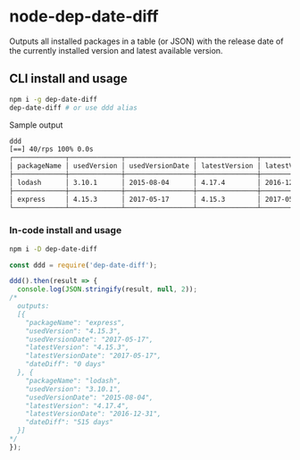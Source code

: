 # node-dep-date-diff

Outputs all installed packages in a table (or JSON) with the release date of the currently installed version and latest available version.

## CLI install and usage

```bash
npm i -g dep-date-diff
dep-date-diff # or use ddd alias
```

Sample output
```bash
ddd
[==] 40/rps 100% 0.0s
┌─────────────┬─────────────┬─────────────────┬───────────────┬───────────────────┬──────────┐
│ packageName │ usedVersion │ usedVersionDate │ latestVersion │ latestVersionDate │ dateDiff │
├─────────────┼─────────────┼─────────────────┼───────────────┼───────────────────┼──────────┤
│ lodash      │ 3.10.1      │ 2015-08-04      │ 4.17.4        │ 2016-12-31        │ 515 days │
├─────────────┼─────────────┼─────────────────┼───────────────┼───────────────────┼──────────┤
│ express     │ 4.15.3      │ 2017-05-17      │ 4.15.3        │ 2017-05-17        │ 0 days   │
└─────────────┴─────────────┴─────────────────┴───────────────┴───────────────────┴──────────┘
```

### In-code install and usage

```bash
npm i -D dep-date-diff
```

```javascript
const ddd = require('dep-date-diff');

ddd().then(result => {
  console.log(JSON.stringify(result, null, 2));
/*
  outputs:
  [{
    "packageName": "express",
    "usedVersion": "4.15.3",
    "usedVersionDate": "2017-05-17",
    "latestVersion": "4.15.3",
    "latestVersionDate": "2017-05-17",
    "dateDiff": "0 days"
  }, {
    "packageName": "lodash",
    "usedVersion": "3.10.1",
    "usedVersionDate": "2015-08-04",
    "latestVersion": "4.17.4",
    "latestVersionDate": "2016-12-31",
    "dateDiff": "515 days"
  }]
*/
});
```
